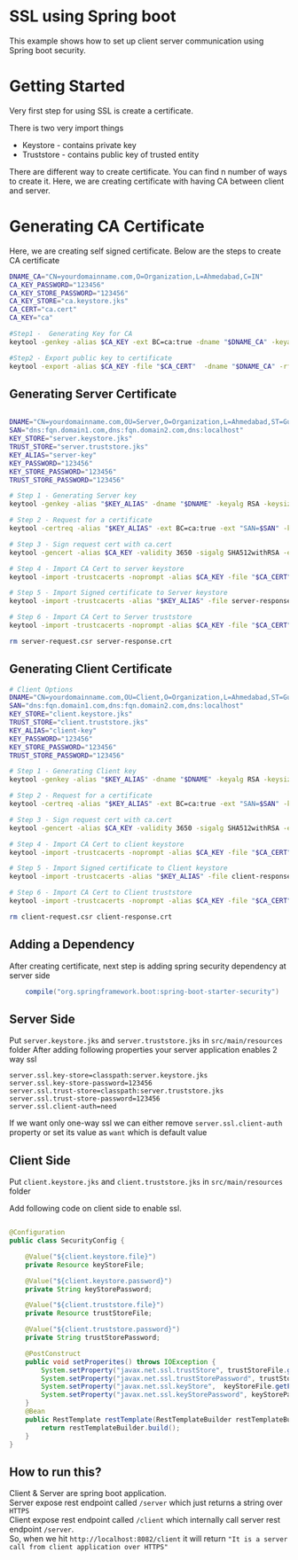 
# SSL using Spring boot

This example shows how to set up client server communication using Spring boot security.

# Getting Started

   Very first step for using SSL is create a certificate.
   
   There is two very import things 
   * Keystore - contains private key
   * Truststore - contains public key of trusted entity

   There are different way to create certificate. You can find n number of ways to create it.
   Here, we are creating certificate with having CA between client and server.
   
# Generating CA Certificate
   
Here, we are creating self signed certificate.
Below are the steps to create CA certificate
```bash
DNAME_CA="CN=yourdomainname.com,O=Organization,L=Ahmedabad,C=IN"
CA_KEY_PASSWORD="123456"
CA_KEY_STORE_PASSWORD="123456"
CA_KEY_STORE="ca.keystore.jks"
CA_CERT="ca.cert"
CA_KEY="ca"

#Step1 -  Generating Key for CA
keytool -genkey -alias $CA_KEY -ext BC=ca:true -dname "$DNAME_CA" -keyalg RSA -keysize 4096 -sigalg SHA512withRSA -keypass "$CA_KEY_PASSWORD" -validity 3650 -keystore "$CA_KEY_STORE" -storepass "$CA_KEY_STORE_PASSWORD"

#Step2 - Export public key to certificate
keytool -export -alias $CA_KEY -file "$CA_CERT"  -dname "$DNAME_CA" -rfc -keystore "$CA_KEY_STORE" -storepass "$CA_KEY_STORE_PASSWORD"

```
    
## Generating Server Certificate 
```bash

DNAME="CN=yourdomainname.com,OU=Server,O=Organization,L=Ahmedabad,ST=Gujarat,C=IN"
SAN="dns:fqn.domain1.com,dns:fqn.domain2.com,dns:localhost"
KEY_STORE="server.keystore.jks"
TRUST_STORE="server.truststore.jks"
KEY_ALIAS="server-key"
KEY_PASSWORD="123456"
KEY_STORE_PASSWORD="123456"
TRUST_STORE_PASSWORD="123456"

# Step 1 - Generating Server key 
keytool -genkey -alias "$KEY_ALIAS" -dname "$DNAME" -keyalg RSA -keysize 4096 -sigalg SHA512withRSA -keypass "$KEY_PASSWORD" -validity 3650 -keystore "$KEY_STORE" -storepass "$KEY_STORE_PASSWORD"

# Step 2 - Request for a certificate
keytool -certreq -alias "$KEY_ALIAS" -ext BC=ca:true -ext "SAN=$SAN" -keyalg RSA -keysize 4096 -sigalg SHA512withRSA -keypass "$KEY_PASSWORD" -validity 3650 -keystore "$KEY_STORE" -storepass "$KEY_STORE_PASSWORD" -file server-request.csr

# Step 3 - Sign request cert with ca.cert
keytool -gencert -alias $CA_KEY -validity 3650 -sigalg SHA512withRSA -ext "SAN=$SAN" -infile server-request.csr -outfile server-response.crt -rfc -keypass "$CA_KEY_PASSWORD" -keystore "$CA_KEY_STORE" -storepass "$CA_KEY_STORE_PASSWORD"

# Step 4 - Import CA Cert to server keystore
keytool -import -trustcacerts -noprompt -alias $CA_KEY -file "$CA_CERT" -keystore "$KEY_STORE" -storepass "$KEY_STORE_PASSWORD"

# Step 5 - Import Signed certificate to Server keystore
keytool -import -trustcacerts -alias "$KEY_ALIAS" -file server-response.crt -keypass "$KEY_PASSWORD" -keystore "$KEY_STORE" -storepass "$KEY_STORE_PASSWORD"

# Step 6 - Import CA Cert to Server truststore
keytool -import -trustcacerts -noprompt -alias $CA_KEY -file "$CA_CERT" -keystore "$TRUST_STORE" -storepass "$TRUST_STORE_PASSWORD"

rm server-request.csr server-response.crt

```
## Generating Client Certificate
```bash
# Client Options
DNAME="CN=yourdomainname.com,OU=Client,O=Organization,L=Ahmedabad,ST=Gujarat,C=IN"
SAN="dns:fqn.domain1.com,dns:fqn.domain2.com,dns:localhost"
KEY_STORE="client.keystore.jks"
TRUST_STORE="client.truststore.jks"
KEY_ALIAS="client-key"
KEY_PASSWORD="123456"
KEY_STORE_PASSWORD="123456"
TRUST_STORE_PASSWORD="123456"

# Step 1 - Generating Client key 
keytool -genkey -alias "$KEY_ALIAS" -dname "$DNAME" -keyalg RSA -keysize 4096 -sigalg SHA512withRSA -keypass "$KEY_PASSWORD" -validity 3650 -keystore "$KEY_STORE" -storepass "$KEY_STORE_PASSWORD"

# Step 2 - Request for a certificate
keytool -certreq -alias "$KEY_ALIAS" -ext BC=ca:true -ext "SAN=$SAN" -keyalg RSA -keysize 4096 -sigalg SHA512withRSA -keypass "$KEY_PASSWORD" -validity 3650 -keystore "$KEY_STORE" -storepass "$KEY_STORE_PASSWORD" -file client-request.csr

# Step 3 - Sign request cert with ca.cert
keytool -gencert -alias $CA_KEY -validity 3650 -sigalg SHA512withRSA -ext "SAN=$SAN" -infile client-request.csr -outfile client-response.crt -rfc -keypass "$CA_KEY_PASSWORD" -keystore "$CA_KEY_STORE" -storepass "$CA_KEY_STORE_PASSWORD"

# Step 4 - Import CA Cert to client keystore
keytool -import -trustcacerts -noprompt -alias $CA_KEY -file "$CA_CERT" -keystore "$KEY_STORE" -storepass "$KEY_STORE_PASSWORD"

# Step 5 - Import Signed certificate to Client keystore
keytool -import -trustcacerts -alias "$KEY_ALIAS" -file client-response.crt -keypass "$KEY_PASSWORD" -keystore "$KEY_STORE" -storepass "$KEY_STORE_PASSWORD"

# Step 6 - Import CA Cert to Client truststore
keytool -import -trustcacerts -noprompt -alias $CA_KEY -file "$CA_CERT" -keystore "$TRUST_STORE" -storepass "$TRUST_STORE_PASSWORD"

rm client-request.csr client-response.crt

```


## Adding a Dependency
After creating certificate, next step is adding spring security dependency at server side
```gradle
    compile("org.springframework.boot:spring-boot-starter-security")
```

## Server Side
Put ```server.keystore.jks``` and ```server.truststore.jks``` in ```src/main/resources``` folder
After adding following properties your server application enables 2 way ssl

```
server.ssl.key-store=classpath:server.keystore.jks
server.ssl.key-store-password=123456
server.ssl.trust-store=classpath:server.truststore.jks
server.ssl.trust-store-password=123456
server.ssl.client-auth=need
```
If we want only one-way ssl we can either remove ```server.ssl.client-auth``` property or set its value as ```want``` which is default value


## Client Side
Put ```client.keystore.jks``` and ```client.truststore.jks``` in ```src/main/resources``` folder

Add following code on client side to enable ssl.
```java

@Configuration
public class SecurityConfig {

    @Value("${client.keystore.file}")
    private Resource keyStoreFile;

    @Value("${client.keystore.password}")
    private String keyStorePassword;

    @Value("${client.truststore.file}")
    private Resource trustStoreFile;

    @Value("${client.truststore.password}")
    private String trustStorePassword;

    @PostConstruct
    public void setProperites() throws IOException {
        System.setProperty("javax.net.ssl.trustStore", trustStoreFile.getFile().getAbsolutePath());
        System.setProperty("javax.net.ssl.trustStorePassword", trustStorePassword);
        System.setProperty("javax.net.ssl.keyStore",  keyStoreFile.getFile().getAbsolutePath());
        System.setProperty("javax.net.ssl.keyStorePassword", keyStorePassword);
    }
    @Bean
    public RestTemplate restTemplate(RestTemplateBuilder restTemplateBuilder){
        return restTemplateBuilder.build();
    }
}

```

## How to run this?

Client & Server are spring boot application.<br/>
Server expose rest endpoint called ```/server``` which just returns a string over ```HTTPS``` <br/>
Client expose rest endpoint called ```/client``` which internally call server rest endpoint ```/server```. <br/>
So, when we hit ```http://localhost:8082/client``` it will return ```"It is a server call from client application over HTTPS"```